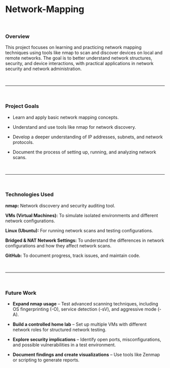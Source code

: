 # Network-Mapping

<br>

### Overview
This project focuses on learning and practicing network mapping techniques using tools like nmap to scan and discover devices on local and remote networks. The goal is to better understand network structures, security, and device interactions, with practical applications in network security and network administration.

<br>

***
<br> 

### Project Goals
- Learn and apply basic network mapping concepts.

- Understand and use tools like nmap for network discovery.

- Develop a deeper understanding of IP addresses, subnets, and network protocols.

- Document the process of setting up, running, and analyzing network scans.

<br>

***
<br>

### Technologies Used
**nmap:** Network discovery and security auditing tool.

**VMs (Virtual Machines):** To simulate isolated environments and different network configurations.

**Linux (Ubuntu):** For running network scans and testing configurations.

**Bridged & NAT Network Settings:** To understand the differences in network configurations and how they affect network scans.

**GitHub:** To document progress, track issues, and maintain code.

<br>

***
<br>

### Future Work
- **Expand nmap usage** – Test advanced scanning techniques, including OS fingerprinting (-O), service detection (-sV), and aggressive mode (-A).

- **Build a controlled home lab** – Set up multiple VMs with different network roles for structured network testing.

- **Explore security implications** – Identify open ports, misconfigurations, and possible vulnerabilities in a test environment.

- **Document findings and create visualizations** – Use tools like Zenmap or scripting to generate reports.
